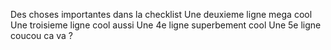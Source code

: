 Des choses importantes dans la checklist
Une deuxieme ligne mega cool
Une troisieme ligne cool aussi
Une 4e ligne superbement cool
Une 5e ligne
coucou
ca va ?
